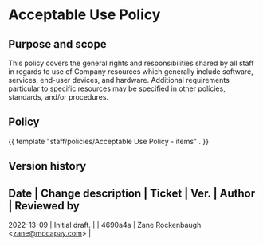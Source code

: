 # Acceptable Use Policy

## Purpose and scope

This policy covers the general rights and responsibilities shared by all staff in regards to use of Company resources which generally include software, services, end-user devices, and hardware. Additional requirements particular to specific resources may be specified in other policies, standards, and/or procedures.

## Policy

{{ template "staff/policies/Acceptable Use Policy - items" . }}

## Version history

Date | Change description | Ticket | Ver. | Author | Reviewed by
----------------------------------------------------------------------------
2022-13-09 | Initial draft. | | 4690a4a | Zane Rockenbaugh &lt;zane@mocapay.com&gt; |
